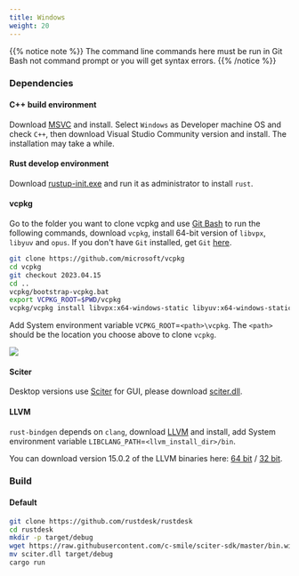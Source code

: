 ```yaml
---
title: Windows
weight: 20
---
```


{{% notice note %}}
The command line commands here must be run in Git Bash not command prompt or you will get syntax errors.
{{% /notice %}}

### Dependencies

#### C++ build environment

Download [MSVC](https://visualstudio.microsoft.com/) and install.
Select `Windows` as Developer machine OS and check `C++`, then download Visual Studio Community version and install. The installation may take a while.

#### Rust develop environment

Download [rustup-init.exe](https://static.rust-lang.org/rustup/dist/x86_64-pc-windows-msvc/rustup-init.exe) and run it as administrator to install `rust`.

#### vcpkg

Go to the folder you want to clone vcpkg and use [Git Bash](https://git-scm.com/download/win) to run the following commands, download `vcpkg`, install 64-bit version of `libvpx`, `libyuv` and `opus`.
If you don't have `Git` installed, get `Git` [here](https://git-scm.com/download/win).

```sh
git clone https://github.com/microsoft/vcpkg
cd vcpkg
git checkout 2023.04.15
cd ..
vcpkg/bootstrap-vcpkg.bat
export VCPKG_ROOT=$PWD/vcpkg
vcpkg/vcpkg install libvpx:x64-windows-static libyuv:x64-windows-static opus:x64-windows-static aom:x64-windows-static
```

Add System environment variable `VCPKG_ROOT`=`<path>\vcpkg`. The `<path>` should be the location you choose above to clone `vcpkg`.

![](/docs/en/dev/build/windows/images/env.png)

#### Sciter

Desktop versions use [Sciter](https://sciter.com/) for GUI, please download [sciter.dll](https://raw.githubusercontent.com/c-smile/sciter-sdk/master/bin.win/x64/sciter.dll).

#### LLVM

`rust-bindgen` depends on `clang`, download [LLVM](https://github.com/llvm/llvm-project/releases) and install, add System environment variable `LIBCLANG_PATH`=`<llvm_install_dir>/bin`.

You can download version 15.0.2 of the LLVM binaries here: [64 bit](https://github.com/llvm/llvm-project/releases/download/llvmorg-15.0.2/LLVM-15.0.2-win64.exe) / [32 bit](https://github.com/llvm/llvm-project/releases/download/llvmorg-15.0.2/LLVM-15.0.2-win32.exe).

### Build

#### Default

```sh
git clone https://github.com/rustdesk/rustdesk
cd rustdesk
mkdir -p target/debug
wget https://raw.githubusercontent.com/c-smile/sciter-sdk/master/bin.win/x64/sciter.dll
mv sciter.dll target/debug
cargo run
```
